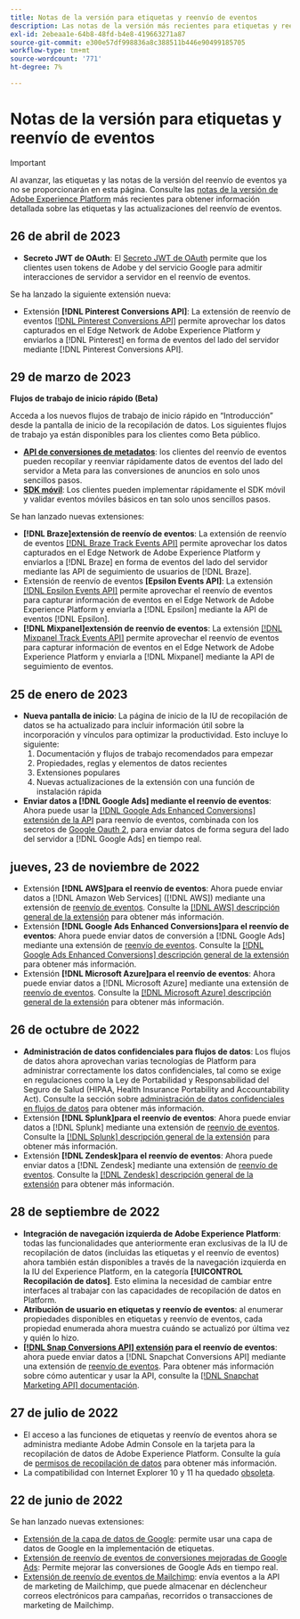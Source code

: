 ```yaml
---
title: Notas de la versión para etiquetas y reenvío de eventos
description: Las notas de la versión más recientes para etiquetas y reenvío de eventos de Adobe Experience Platform.
exl-id: 2ebeaa1e-64b8-48fd-b4e8-419663271a87
source-git-commit: e300e57df998836a8c388511b446e90499185705
workflow-type: tm+mt
source-wordcount: '771'
ht-degree: 7%

---
```


# Notas de la versión para etiquetas y reenvío de eventos

>[!IMPORTANT]
>
>Al avanzar, las etiquetas y las notas de la versión del reenvío de eventos ya no se proporcionarán en esta página. Consulte las [notas de la versión de Adobe Experience Platform](https://experienceleague.adobe.com/docs/experience-platform/release-notes/latest.html#data-collection) más recientes para obtener información detallada sobre las etiquetas y las actualizaciones del reenvío de eventos.

## 26 de abril de 2023

* **Secreto JWT de OAuth**: El [Secreto JWT de OAuth](https://experienceleague.adobe.com/docs/experience-platform/tags/event-forwarding/secrets.html) permite que los clientes usen tokens de Adobe y del servicio Google para admitir interacciones de servidor a servidor en el reenvío de eventos.

Se ha lanzado la siguiente extensión nueva:

* Extensión **[!DNL Pinterest Conversions API]**: La extensión de reenvío de eventos [[!DNL Pinterest Conversions API]](https://experienceleague.adobe.com/docs/experience-platform/tags/extensions/server/pinterest/overview.html?lang=es) permite aprovechar los datos capturados en el Edge Network de Adobe Experience Platform y enviarlos a [!DNL Pinterest] en forma de eventos del lado del servidor mediante [!DNL Pinterest Conversions API].

## 29 de marzo de 2023

**Flujos de trabajo de inicio rápido (Beta)**

Acceda a los nuevos flujos de trabajo de inicio rápido en “Introducción” desde la pantalla de inicio de la recopilación de datos. Los siguientes flujos de trabajo ya están disponibles para los clientes como Beta público.
* **[API de conversiones de metadatos](https://experienceleague.adobe.com/docs/experience-platform/tags/extensions/server/meta/overview.html#quick-start)**: los clientes del reenvío de eventos pueden recopilar y reenviar rápidamente datos de eventos del lado del servidor a Meta para las conversiones de anuncios en solo unos sencillos pasos.
* **[SDK móvil](https://developer.adobe.com/client-sdks/documentation/)**: Los clientes pueden implementar rápidamente el SDK móvil y validar eventos móviles básicos en tan solo unos sencillos pasos.

Se han lanzado nuevas extensiones:

* **[!DNL Braze]extensión de reenvío de eventos**: La extensión de reenvío de eventos [[!DNL Braze Track Events API]](https://experienceleague.adobe.com/docs/experience-platform/tags/extensions/server/braze/overview.html?lang=es) permite aprovechar los datos capturados en el Edge Network de Adobe Experience Platform y enviarlos a [!DNL Braze] en forma de eventos del lado del servidor mediante las API de seguimiento de usuarios de [!DNL Braze].
* Extensión de reenvío de eventos **[Epsilon Events API]**: La extensión [[!DNL Epsilon Events API]](https://experienceleague.adobe.com/docs/experience-platform/tags/extensions/server/braze/overview.html?lang=es) permite aprovechar el reenvío de eventos para capturar información de eventos en el Edge Network de Adobe Experience Platform y enviarla a [!DNL Epsilon] mediante la API de eventos [!DNL Epsilon].
* **[!DNL Mixpanel]extensión de reenvío de eventos**: La extensión [[!DNL Mixpanel Track Events API]](https://experienceleague.adobe.com/docs/experience-platform/tags/extensions/server/braze/overview.html?lang=es) permite aprovechar el reenvío de eventos para capturar información de eventos en el Edge Network de Adobe Experience Platform y enviarla a [!DNL Mixpanel] mediante la API de seguimiento de eventos.

## 25 de enero de 2023

* **Nueva pantalla de inicio**: La página de inicio de la IU de recopilación de datos se ha actualizado para incluir información útil sobre la incorporación y vínculos para optimizar la productividad. Esto incluye lo siguiente:
   1. Documentación y flujos de trabajo recomendados para empezar
   1. Propiedades, reglas y elementos de datos recientes
   1. Extensiones populares
   1. Nuevas actualizaciones de la extensión con una función de instalación rápida
* **Enviar datos a [!DNL Google Ads] mediante el reenvío de eventos**: Ahora puede usar la [[!DNL Google Ads Enhanced Conversions] extensión de la API](../extensions/server/google-ads-enhanced-conversions/overview.md) para reenvío de eventos, combinada con los secretos de [Google Oauth 2](../ui/event-forwarding/secrets.md#google-oauth2), para enviar datos de forma segura del lado del servidor a [!DNL Google Ads] en tiempo real.

## jueves, 23 de noviembre de 2022

* Extensión **[!DNL AWS]para el reenvío de eventos**: Ahora puede enviar datos a [!DNL Amazon Web Services] ([!DNL AWS]) mediante una extensión de [reenvío de eventos](../../tags/ui/event-forwarding/overview.md). Consulte la [[!DNL AWS] descripción general de la extensión](../../tags/extensions/server/aws/overview.md) para obtener más información.
* Extensión **[!DNL Google Ads Enhanced Conversions]para el reenvío de eventos**: Ahora puede enviar datos de conversión a [!DNL Google Ads] mediante una extensión de [reenvío de eventos](../../tags/ui/event-forwarding/overview.md). Consulte la [[!DNL Google Ads Enhanced Conversions] descripción general de la extensión](../../tags/extensions/server/google-ads-enhanced-conversions/overview.md) para obtener más información.
* Extensión **[!DNL Microsoft Azure]para el reenvío de eventos**: Ahora puede enviar datos a [!DNL Microsoft Azure] mediante una extensión de [reenvío de eventos](../../tags/ui/event-forwarding/overview.md). Consulte la [[!DNL Microsoft Azure] descripción general de la extensión](../../tags/extensions/server/azure/overview.md) para obtener más información.

## 26 de octubre de 2022

* **Administración de datos confidenciales para flujos de datos**: Los flujos de datos ahora aprovechan varias tecnologías de Platform para administrar correctamente los datos confidenciales, tal como se exige en regulaciones como la Ley de Portabilidad y Responsabilidad del Seguro de Salud (HIPAA, Health Insurance Portability and Accountability Act). Consulte la sección sobre [administración de datos confidenciales en flujos de datos](../../datastreams/overview.md#sensitive) para obtener más información.
* Extensión **[!DNL Splunk]para el reenvío de eventos**: Ahora puede enviar datos a [!DNL Splunk] mediante una extensión de [reenvío de eventos](../ui/event-forwarding/overview.md). Consulte la [[!DNL Splunk] descripción general de la extensión](../extensions/server/splunk/overview.md) para obtener más información.
* Extensión **[!DNL Zendesk]para el reenvío de eventos**: Ahora puede enviar datos a [!DNL Zendesk] mediante una extensión de [reenvío de eventos](../ui/event-forwarding/overview.md). Consulte la [[!DNL Zendesk] descripción general de la extensión](../extensions/server/zendesk/overview.md) para obtener más información.

## 28 de septiembre de 2022

* **Integración de navegación izquierda de Adobe Experience Platform**: todas las funcionalidades que anteriormente eran exclusivas de la IU de recopilación de datos (incluidas las etiquetas y el reenvío de eventos) ahora también están disponibles a través de la navegación izquierda en la IU del Experience Platform, en la categoría **[!UICONTROL Recopilación de datos]**. Esto elimina la necesidad de cambiar entre interfaces al trabajar con las capacidades de recopilación de datos en Platform.
* **Atribución de usuario en etiquetas y reenvío de eventos**: al enumerar propiedades disponibles en etiquetas y reenvío de eventos, cada propiedad enumerada ahora muestra cuándo se actualizó por última vez y quién lo hizo.
* **[[!DNL Snap Conversions API] extensión](https://exchange.adobe.com/apps/ec/108550) para el reenvío de eventos**: ahora puede enviar datos a [!DNL Snapchat Conversions API] mediante una extensión de [reenvío de eventos](../../tags/ui/event-forwarding/overview.md). Para obtener más información sobre cómo autenticar y usar la API, consulte la [[!DNL Snapchat Marketing API] documentación](https://marketingapi.snapchat.com/docs/conversion.html).

## 27 de julio de 2022

* El acceso a las funciones de etiquetas y reenvío de eventos ahora se administra mediante Adobe Admin Console en la tarjeta para la recopilación de datos de Adobe Experience Platform. Consulte la guía de [permisos de recopilación de datos](../../collection/permissions.md) para obtener más información.
* La compatibilidad con Internet Explorer 10 y 11 ha quedado [obsoleta](../ie-deprecation.md).

## 22 de junio de 2022

Se han lanzado nuevas extensiones:

* [Extensión de la capa de datos de Google](../extensions/client/google-data-layer/overview.md): permite usar una capa de datos de Google en la implementación de etiquetas.
* [Extensión de reenvío de eventos de conversiones mejoradas de Google Ads](https://partners.adobe.com/exchangeprogram/experiencecloud/exchange.details.108630.html): Permite mejorar las conversiones de Google Ads en tiempo real.
* [Extensión de reenvío de eventos de Mailchimp](../extensions/server/mailchimp/overview.md): envía eventos a la API de marketing de Mailchimp, que puede almacenar en déclencheur correos electrónicos para campañas, recorridos o transacciones de marketing de Mailchimp.